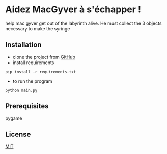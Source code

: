 # Aidez MacGyver à s'échapper !

help mac gyver get out of the labyrinth alive.
He must collect the 3 objects necessary to make the syringe

## Installation

* clone the project from [GitHub](https://github.com/lemarak/OC_Projet3)
* install requirements
```
pip install -r requirements.txt
```
* to run the program
```
python main.py
```

## Prerequisites
pygame

## License
[MIT](https://choosealicense.com/licenses/mit/)

